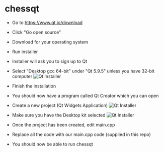 # chessqt



- Go to https://www.qt.io/download


- Click "Go open source"


- Download for your operating system


- Run installer


- Installer will ask you to sign up to Qt


- Select "Desktop gcc 64-bit" under "Qt 5.9.5" unless you have 32-bit computer
![Qt Installer](https://i.imgur.com/CSU8UHx.png)


- Finish the installation


- You should now have a program called Qt Creator which you can open


- Create a new project (Qt Widgets Application)
![Qt Installer](https://i.imgur.com/wX7FWJZ.png)


- Make sure you have the Desktop kit selected
![Qt Installer](https://i.imgur.com/BXvx7Jf.png)


- Once the project has been created, edit main.cpp


- Replace all the code with our main.cpp code (supplied in this repo)


- You should now be able to run chessqt


